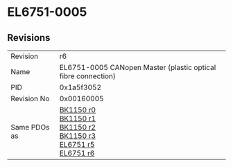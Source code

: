 # EL6751-0005

## Revisions
<table>
<tr>
<td>Revision</td>
<td>r6</td>
</tr>
<tr>
<td>Name</td>
<td>EL6751-0005 CANopen Master (plastic optical fibre connection)</td>
</tr>
<tr>
<td>PID</td>
<td>0x1a5f3052</td>
</tr>
<tr>
<td>Revision No</td>
<td>0x00160005</td>
</tr>
<tr>
<td>Same PDOs as</td>
<td><a href="BK1150.md">BK1150 r0</a><br/><a href="BK1150.md">BK1150 r1</a><br/><a href="BK1150.md">BK1150 r2</a><br/><a href="BK1150.md">BK1150 r3</a><br/><a href="EL6751.md">EL6751 r5</a><br/><a href="EL6751.md">EL6751 r6</a></td>
</tr>
</table>
